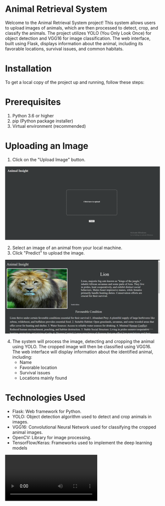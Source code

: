 # Animal Retrieval System

Welcome to the Animal Retrieval System project! This system allows users to upload images of animals, which are then processed to detect, crop, and classify the animals. The project utilizes YOLO (You Only Look Once) for object detection and VGG16 for image classification. The web interface, built using Flask, displays information about the animal, including its favorable locations, survival issues, and common habitats.

# Installation
To get a local copy of the project up and running, follow these steps:

# Prerequisites
1. Python 3.6 or higher
2. pip (Python package installer)
3. Virtual environment (recommended)

# Uploading an Image
1. Click on the "Upload Image" button.

![new](Screenshot(21).png)

2. Select an image of an animal from your local machine.
3. Click "Predict" to upload the image.

![final](<Screenshot(24).png>)

4. The system will process the image, detecting and cropping the animal using YOLO. The cropped image will then be classified using VGG16. The web interface will display information about the identified animal, including:
   - Name
   - Favorable location
   - Survival issues
    - Locations mainly found

# Technologies Used
- Flask: Web framework for Python.
- YOLO: Object detection algorithm used to detect and crop animals in images.
- VGG16: Convolutional Neural Network used for classifying the cropped animal images.
- OpenCV: Library for image processing.
- TensorFlow/Keras: Frameworks used to implement the deep learning models

<video controls src="video.mp4" title="new hekllo"></video>
